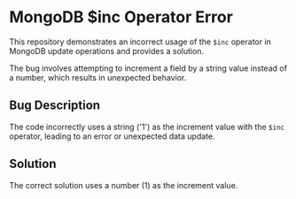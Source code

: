 # MongoDB $inc Operator Error

This repository demonstrates an incorrect usage of the `$inc` operator in MongoDB update operations and provides a solution.

The bug involves attempting to increment a field by a string value instead of a number, which results in unexpected behavior.

## Bug Description
The code incorrectly uses a string ('1') as the increment value with the `$inc` operator, leading to an error or unexpected data update.

## Solution
The correct solution uses a number (1) as the increment value.
